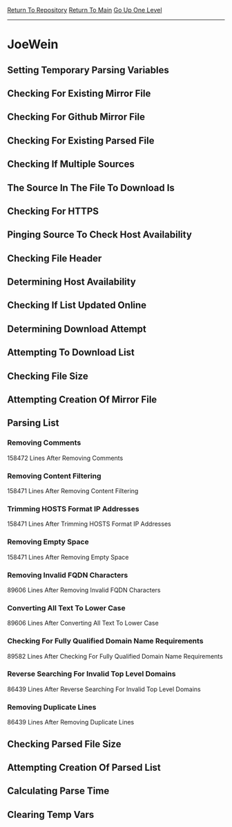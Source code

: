 [Return To Repository](https://github.com/deathbybandaid/piholeparser/)
[Return To Main](https://github.com/deathbybandaid/piholeparser/blob/master/RecentRunLogs/Mainlog.md)
[Go Up One Level](https://github.com/deathbybandaid/piholeparser/blob/master/RecentRunLogs/TopLevelScripts/30-Processing-External-Blacklists.md)
____________________________________
# JoeWein
## Setting Temporary Parsing Variables
## Checking For Existing Mirror File
## Checking For Github Mirror File
## Checking For Existing Parsed File
## Checking If Multiple Sources
## The Source In The File To Download Is
## Checking For HTTPS
## Pinging Source To Check Host Availability
## Checking File Header
## Determining Host Availability
## Checking If List Updated Online
## Determining Download Attempt
## Attempting To Download List
## Checking File Size
## Attempting Creation Of Mirror File
## Parsing List
### Removing Comments
158472 Lines After Removing Comments
### Removing Content Filtering
158471 Lines After Removing Content Filtering
### Trimming HOSTS Format IP Addresses
158471 Lines After Trimming HOSTS Format IP Addresses
### Removing Empty Space
158471 Lines After Removing Empty Space
### Removing Invalid FQDN Characters
89606 Lines After Removing Invalid FQDN Characters
### Converting All Text To Lower Case
89606 Lines After Converting All Text To Lower Case
### Checking For Fully Qualified Domain Name Requirements
89582 Lines After Checking For Fully Qualified Domain Name Requirements
### Reverse Searching For Invalid Top Level Domains
86439 Lines After Reverse Searching For Invalid Top Level Domains
### Removing Duplicate Lines
86439 Lines After Removing Duplicate Lines
## Checking Parsed File Size
## Attempting Creation Of Parsed List
## Calculating Parse Time
## Clearing Temp Vars
